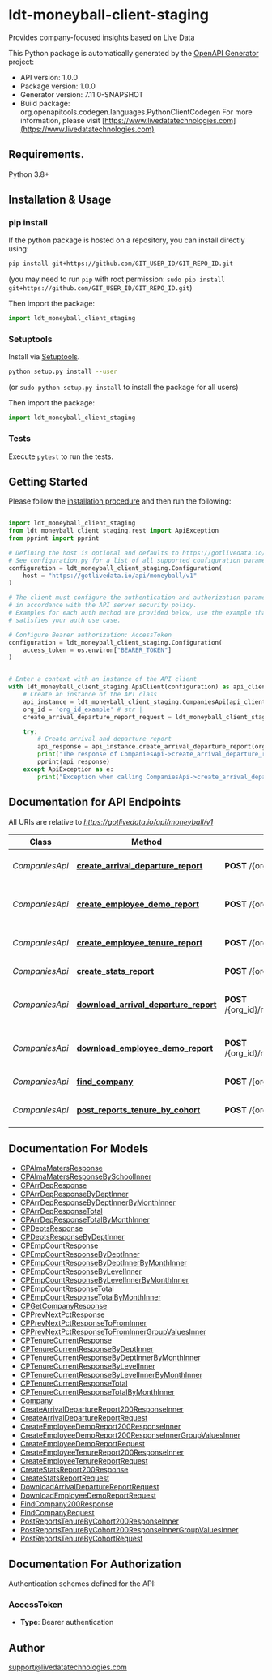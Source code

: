 # ldt-moneyball-client-staging
Provides company-focused insights based on Live Data

This Python package is automatically generated by the [OpenAPI Generator](https://openapi-generator.tech) project:

- API version: 1.0.0
- Package version: 1.0.0
- Generator version: 7.11.0-SNAPSHOT
- Build package: org.openapitools.codegen.languages.PythonClientCodegen
For more information, please visit [https://www.livedatatechnologies.com](https://www.livedatatechnologies.com)

## Requirements.

Python 3.8+

## Installation & Usage
### pip install

If the python package is hosted on a repository, you can install directly using:

```sh
pip install git+https://github.com/GIT_USER_ID/GIT_REPO_ID.git
```
(you may need to run `pip` with root permission: `sudo pip install git+https://github.com/GIT_USER_ID/GIT_REPO_ID.git`)

Then import the package:
```python
import ldt_moneyball_client_staging
```

### Setuptools

Install via [Setuptools](http://pypi.python.org/pypi/setuptools).

```sh
python setup.py install --user
```
(or `sudo python setup.py install` to install the package for all users)

Then import the package:
```python
import ldt_moneyball_client_staging
```

### Tests

Execute `pytest` to run the tests.

## Getting Started

Please follow the [installation procedure](#installation--usage) and then run the following:

```python

import ldt_moneyball_client_staging
from ldt_moneyball_client_staging.rest import ApiException
from pprint import pprint

# Defining the host is optional and defaults to https://gotlivedata.io/api/moneyball/v1
# See configuration.py for a list of all supported configuration parameters.
configuration = ldt_moneyball_client_staging.Configuration(
    host = "https://gotlivedata.io/api/moneyball/v1"
)

# The client must configure the authentication and authorization parameters
# in accordance with the API server security policy.
# Examples for each auth method are provided below, use the example that
# satisfies your auth use case.

# Configure Bearer authorization: AccessToken
configuration = ldt_moneyball_client_staging.Configuration(
    access_token = os.environ["BEARER_TOKEN"]
)


# Enter a context with an instance of the API client
with ldt_moneyball_client_staging.ApiClient(configuration) as api_client:
    # Create an instance of the API class
    api_instance = ldt_moneyball_client_staging.CompaniesApi(api_client)
    org_id = 'org_id_example' # str | 
    create_arrival_departure_report_request = ldt_moneyball_client_staging.CreateArrivalDepartureReportRequest() # CreateArrivalDepartureReportRequest |  (optional)

    try:
        # Create arrival and departure report
        api_response = api_instance.create_arrival_departure_report(org_id, create_arrival_departure_report_request=create_arrival_departure_report_request)
        print("The response of CompaniesApi->create_arrival_departure_report:\n")
        pprint(api_response)
    except ApiException as e:
        print("Exception when calling CompaniesApi->create_arrival_departure_report: %s\n" % e)

```

## Documentation for API Endpoints

All URIs are relative to *https://gotlivedata.io/api/moneyball/v1*

Class | Method | HTTP request | Description
------------ | ------------- | ------------- | -------------
*CompaniesApi* | [**create_arrival_departure_report**](docs/CompaniesApi.md#create_arrival_departure_report) | **POST** /{org_id}/reports/arrivals_departures | Create arrival and departure report
*CompaniesApi* | [**create_employee_demo_report**](docs/CompaniesApi.md#create_employee_demo_report) | **POST** /{org_id}/reports/employee_demographics | Create employee demographics report
*CompaniesApi* | [**create_employee_tenure_report**](docs/CompaniesApi.md#create_employee_tenure_report) | **POST** /{org_id}/reports/employee_tenure | Create employee tenure report
*CompaniesApi* | [**create_stats_report**](docs/CompaniesApi.md#create_stats_report) | **POST** /{org_id}/reports/high_level_stats | Create a stats report
*CompaniesApi* | [**download_arrival_departure_report**](docs/CompaniesApi.md#download_arrival_departure_report) | **POST** /{org_id}/reports/arrivals_departures/download | Download arrival and departure report
*CompaniesApi* | [**download_employee_demo_report**](docs/CompaniesApi.md#download_employee_demo_report) | **POST** /{org_id}/reports/employee_demographics/download | Create employee demographics report
*CompaniesApi* | [**find_company**](docs/CompaniesApi.md#find_company) | **POST** /{org_id}/find_company | Autocomplete company
*CompaniesApi* | [**post_reports_tenure_by_cohort**](docs/CompaniesApi.md#post_reports_tenure_by_cohort) | **POST** /{org_id}/reports/tenure_by_cohort | Create Tenure by cohort report


## Documentation For Models

 - [CPAlmaMatersResponse](docs/CPAlmaMatersResponse.md)
 - [CPAlmaMatersResponseBySchoolInner](docs/CPAlmaMatersResponseBySchoolInner.md)
 - [CPArrDepResponse](docs/CPArrDepResponse.md)
 - [CPArrDepResponseByDeptInner](docs/CPArrDepResponseByDeptInner.md)
 - [CPArrDepResponseByDeptInnerByMonthInner](docs/CPArrDepResponseByDeptInnerByMonthInner.md)
 - [CPArrDepResponseTotal](docs/CPArrDepResponseTotal.md)
 - [CPArrDepResponseTotalByMonthInner](docs/CPArrDepResponseTotalByMonthInner.md)
 - [CPDeptsResponse](docs/CPDeptsResponse.md)
 - [CPDeptsResponseByDeptInner](docs/CPDeptsResponseByDeptInner.md)
 - [CPEmpCountResponse](docs/CPEmpCountResponse.md)
 - [CPEmpCountResponseByDeptInner](docs/CPEmpCountResponseByDeptInner.md)
 - [CPEmpCountResponseByDeptInnerByMonthInner](docs/CPEmpCountResponseByDeptInnerByMonthInner.md)
 - [CPEmpCountResponseByLevelInner](docs/CPEmpCountResponseByLevelInner.md)
 - [CPEmpCountResponseByLevelInnerByMonthInner](docs/CPEmpCountResponseByLevelInnerByMonthInner.md)
 - [CPEmpCountResponseTotal](docs/CPEmpCountResponseTotal.md)
 - [CPEmpCountResponseTotalByMonthInner](docs/CPEmpCountResponseTotalByMonthInner.md)
 - [CPGetCompanyResponse](docs/CPGetCompanyResponse.md)
 - [CPPrevNextPctResponse](docs/CPPrevNextPctResponse.md)
 - [CPPrevNextPctResponseToFromInner](docs/CPPrevNextPctResponseToFromInner.md)
 - [CPPrevNextPctResponseToFromInnerGroupValuesInner](docs/CPPrevNextPctResponseToFromInnerGroupValuesInner.md)
 - [CPTenureCurrentResponse](docs/CPTenureCurrentResponse.md)
 - [CPTenureCurrentResponseByDeptInner](docs/CPTenureCurrentResponseByDeptInner.md)
 - [CPTenureCurrentResponseByDeptInnerByMonthInner](docs/CPTenureCurrentResponseByDeptInnerByMonthInner.md)
 - [CPTenureCurrentResponseByLevelInner](docs/CPTenureCurrentResponseByLevelInner.md)
 - [CPTenureCurrentResponseByLevelInnerByMonthInner](docs/CPTenureCurrentResponseByLevelInnerByMonthInner.md)
 - [CPTenureCurrentResponseTotal](docs/CPTenureCurrentResponseTotal.md)
 - [CPTenureCurrentResponseTotalByMonthInner](docs/CPTenureCurrentResponseTotalByMonthInner.md)
 - [Company](docs/Company.md)
 - [CreateArrivalDepartureReport200ResponseInner](docs/CreateArrivalDepartureReport200ResponseInner.md)
 - [CreateArrivalDepartureReportRequest](docs/CreateArrivalDepartureReportRequest.md)
 - [CreateEmployeeDemoReport200ResponseInner](docs/CreateEmployeeDemoReport200ResponseInner.md)
 - [CreateEmployeeDemoReport200ResponseInnerGroupValuesInner](docs/CreateEmployeeDemoReport200ResponseInnerGroupValuesInner.md)
 - [CreateEmployeeDemoReportRequest](docs/CreateEmployeeDemoReportRequest.md)
 - [CreateEmployeeTenureReport200ResponseInner](docs/CreateEmployeeTenureReport200ResponseInner.md)
 - [CreateEmployeeTenureReportRequest](docs/CreateEmployeeTenureReportRequest.md)
 - [CreateStatsReport200Response](docs/CreateStatsReport200Response.md)
 - [CreateStatsReportRequest](docs/CreateStatsReportRequest.md)
 - [DownloadArrivalDepartureReportRequest](docs/DownloadArrivalDepartureReportRequest.md)
 - [DownloadEmployeeDemoReportRequest](docs/DownloadEmployeeDemoReportRequest.md)
 - [FindCompany200Response](docs/FindCompany200Response.md)
 - [FindCompanyRequest](docs/FindCompanyRequest.md)
 - [PostReportsTenureByCohort200ResponseInner](docs/PostReportsTenureByCohort200ResponseInner.md)
 - [PostReportsTenureByCohort200ResponseInnerGroupValuesInner](docs/PostReportsTenureByCohort200ResponseInnerGroupValuesInner.md)
 - [PostReportsTenureByCohortRequest](docs/PostReportsTenureByCohortRequest.md)


<a id="documentation-for-authorization"></a>
## Documentation For Authorization


Authentication schemes defined for the API:
<a id="AccessToken"></a>
### AccessToken

- **Type**: Bearer authentication


## Author

support@livedatatechnologies.com


